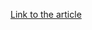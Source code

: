 [Link to the article](https://thehackernews.com/2025/08/shadowsilk-hits-36-government-targets.html)
